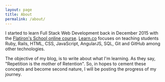 ```yaml
---
layout: page
title: About
permalink: /about/
---
```

I started to learn Full Stack Web Development back in December 2015 with the [Flatiron's School online course](https://learn.co/with/hscoder). [Learn.co](https://learn.co/with/hscoder) focuses on teaching students Ruby, Rails, HTML, CSS, JavaScript, AngularJS, SQL, Git and GitHub among other technologies.

The objective of my blog, is to write about what I'm learning. As they say, "Repetition is the mother of Retention". So, in hopes to cement these concepts and become second nature, I will be posting the progress of my journey.
